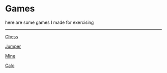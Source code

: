 # Games

here are some games I made for exercising

---

[Chess](./Chess)

[Jumper](./Jumper)

[Mine](./Mine)

[Calc](./Calc)